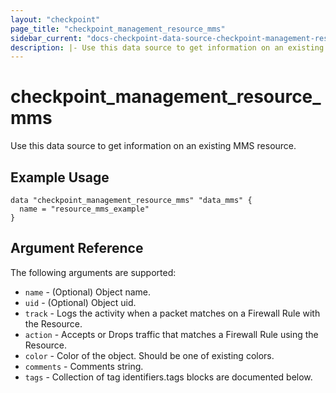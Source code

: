 ```yaml
---
layout: "checkpoint"
page_title: "checkpoint_management_resource_mms"
sidebar_current: "docs-checkpoint-data-source-checkpoint-management-resource-mms"
description: |- Use this data source to get information on an existing MMS resource.
---
```



# checkpoint_management_resource_mms

Use this data source to get information on an existing MMS resource.

## Example Usage


```hcl
data "checkpoint_management_resource_mms" "data_mms" {
  name = "resource_mms_example"
}
```

## Argument Reference

The following arguments are supported:

* `name` - (Optional) Object name.
* `uid` - (Optional) Object uid.
* `track` - Logs the activity when a packet matches on a Firewall Rule with the Resource.
* `action` - Accepts or Drops traffic that matches a Firewall Rule using the Resource.
* `color` - Color of the object. Should be one of existing colors.
* `comments` - Comments string.
* `tags` - Collection of tag identifiers.tags blocks are documented below.
